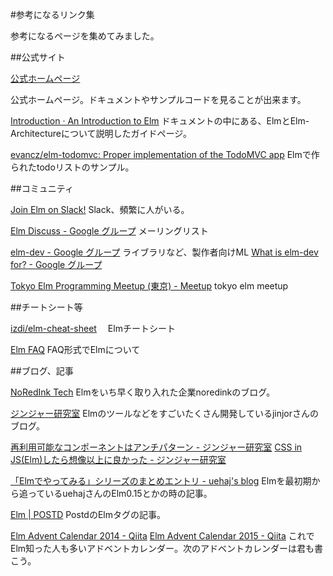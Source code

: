#参考になるリンク集

参考になるページを集めてみました。

##公式サイト

[公式ホームページ](http://elm-lang.org/)

公式ホームページ。ドキュメントやサンプルコードを見ることが出来ます。

[Introduction · An Introduction to Elm](http://guide.elm-lang.org/)
ドキュメントの中にある、ElmとElm-Architectureについて説明したガイドページ。

[evancz/elm-todomvc: Proper implementation of the TodoMVC app](https://github.com/evancz/elm-todomvc)
Elmで作られたtodoリストのサンプル。

##コミュニティ

[Join Elm on Slack!](http://elmlang.herokuapp.com/)
Slack、頻繁に人がいる。

[Elm Discuss - Google グループ](https://groups.google.com/forum/?fromgroups#!forum/elm-discuss)
メーリングリスト

[elm-dev - Google グループ](https://groups.google.com/forum/#!forum/elm-dev)
ライブラリなど、製作者向けML [What is elm-dev for? - Google グループ](https://groups.google.com/forum/#!msg/elm-dev/oZ3xW_nMPNo/0y8j-N8HCQAJ)


[Tokyo Elm Programming Meetup (東京) - Meetup](http://www.meetup.com/ja-JP/Tokyo-Elm-Programming-Meetup/)
tokyo elm meetup



##チートシート等

[izdi/elm-cheat-sheet](https://github.com/izdi/elm-cheat-sheet)　
Elmチートシート

[Elm FAQ](http://faq.elm-community.org/)
FAQ形式でElmについて

##ブログ、記事

[NoRedInk Tech](http://tech.noredink.com/)
Elmをいち早く取り入れた企業noredinkのブログ。

[ジンジャー研究室](http://jinjor-labo.hatenablog.com/)
Elmのツールなどをすごいたくさん開発しているjinjorさんのブログ。

[再利用可能なコンポーネントはアンチパターン - ジンジャー研究室](http://jinjor-labo.hatenablog.com/entry/2016/08/03/031107)
[CSS in JS(Elm)したら想像以上に良かった - ジンジャー研究室](http://jinjor-labo.hatenablog.com/entry/2016/05/30/165816)

[「Elmでやってみる」シリーズのまとめエントリ - uehaj's blog](http://uehaj.hatenablog.com/entry/2015/01/08/234207)
Elmを最初期から追っているuehajさんのElm0.15とかの時の記事。

[Elm | POSTD](http://postd.cc/tag/elm/)
PostdのElmタグの記事。

[Elm Advent Calendar 2014 - Qiita](http://qiita.com/advent-calendar/2014/elm)
[Elm Advent Calendar 2015 - Qiita](http://qiita.com/advent-calendar/2015/elm)
これでElm知った人も多いアドベントカレンダー。次のアドベントカレンダーは君も書こう。